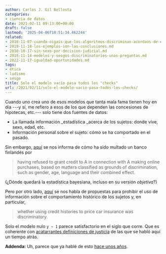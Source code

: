```yaml
---
author: Carlos J. Gil Bellosta
categories:
- ciencia de datos
date: 2021-02-11 09:13:00+00:00
draft: false
lastmod: '2025-04-06T18:51:34.462244'
related:
- 2018-11-07-cuando-oigais-que-los-algoritmos-discriminan-acordaos-de-esto-que-cuento-hoy.md
- 2019-11-18-los-ejemplos-son-las-conclusiones.md
- 2010-10-17-sin-sexo-por-decision-judicial.md
- 2018-11-14-modelos-y-sesgos-discriminatorios-unas-preguntas.md
- 2022-11-17-igualdad-oportunidades.md
tags:
- ética
- ludismo
- sesgo
title: Solo el modelo vacío pasa todos los "checks"
url: /2021/02/11/solo-el-modelo-vacio-pasa-todos-los-checks/
---
```


Cuando uno crea uno de esos modelos que tanta mala fama tienen hoy en día ---y sí, me refiero a esos de los que dependen las concesiones de hipotecas, etc.--- solo tiene dos fuentes de datos:

* La llamada información _estadística _acerca de los sujetos: donde vive, sexo, edad, etc.
* Información personal sobre el sujeto: cómo se ha comportado en el pasado.

Sin embargo, [aquí](https://equineteurope.org/2018/finland-assessing-credit-rating-on-the-basis-of-statistical-data-alone-is/) se nos informa de cómo ha sido multado un banco finlandés por

>having refused to grant credit to A in connection with A making online purchases, based on matters classified as grounds of discrimination, such as gender, age, language and their combined effect.

(¿Dónde quedará la estadística bayesiana, incluso en su versión _objetiva_?)

Pero por otro lado, [aquí](https://marginalrevolution.com/marginalrevolution/2018/10/unintended-consequences-information-bans.html) se nos habla de propuestas para prohibir el uso de información sobre el comportamiento histórico de los sujetos y, en particular,

>whether using credit histories to price car insurance was discriminatory.

Solo el modelo nulo `y ~ 1` parece satisfactorio en el siglo que corre. Que es coherente con [acatarrantes definiciones de justicia](https://www.datanalytics.com/2020/02/26/algoritmos-y-acatarrantes-definiciones-de-justicia/) de las que se habló aquí un tiempo atrás.

**Addenda:** Uh, parece que ya hablé de esto [hace unos años](http://www.datanalytics.com/2018/11/07/cuando-oigais-que-los-algoritmos-discriminan-acordaos-de-esto-que-cuento-hoy/).